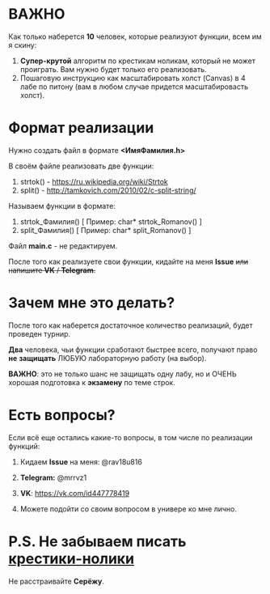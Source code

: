 # ВАЖНО
Как только наберется __10__ человек, которые реализуют функции, всем им я скину:
1. __Супер-крутой__ алгоритм по крестикам ноликам, который не может проиграть. Вам нужно будет только его реализовать.
2. Пошаговую инструкцию как масштабировать холст (Canvas) в 4 лабе по питону (вам в любом случае придется масштабировасть холст).

# Формат реализации
Нужно создать файл в формате __<ИмяФамилия.h>__

В своём файле реализовать две функции:

1. strtok() - https://ru.wikipedia.org/wiki/Strtok
2. split() - http://tamkovich.com/2010/02/c-split-string/

Называем функции в формате: 
1. strtok_Фамилия() [ Пример: char* strtok_Romanov() ]
2. split_Фамилия() [ Пример: char* split_Romanov() ]

Файл __main.c__ - не редактируем. 

После того как реализуете свои функции, кидайте на меня __Issue__ ~~или напишите __VK__ / __Telegram__.~~

# Зачем мне это делать?
После того как наберется достаточное количество реализаций, будет проведен турнир.

__Два__ человека, чьи функции сработают быстрее всего, получают право __не__ __защищать__ ЛЮБУЮ лабораторную работу (на выбор).

__ВАЖНО__: это не только шанс не защищать одну лабу, но и ОЧЕНЬ хорошая подготовка к __экзамену__ по теме строк.

# Есть вопросы?

Если всё еще остались какие-то вопросы, в том числе по реализации функций:

1. Кидаем __Issue__  на меня: @rav18u816

2. __Telegram:__ @mrrvz1

3. __VK__: https://vk.com/id447778419

4. Можете подойти со своим вопросом в универе ко мне лично.

# P.S. Не забываем писать [крестики-нолики](https://git.iu7.bmstu.ru/aolenev/iu7-cprog-sems-2019-aolenev/tree/master/XOgame)
Не расстраивайте __Серёжу__.

